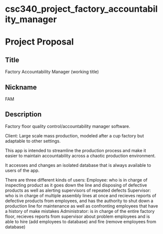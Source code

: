 # csc340_project_factory_accountability_manager

# Project Proposal

## Title 

Factory Accountability Manager (working title)

## Nickname

FAM


## Description

Factory floor quality control/accountability manager software.

Client: Large scale mass production, modeled after a cup factory but adaptable to other settings.

This app is intended to streamline the production process and make it easier to 
maintain accountability across a chaotic production environment.

It accesses and changes an isolated database that is always available to users of the app.

There are three different kinds of users:
      Employee: who is in charge of inspecting product as it goes down the line and disposing of 
      defective products as well as alerting supervisors of repeated defects
      Supervisor: who is in charge of multiple assembly lines at once and recieves reports of
      defective products from employees, and has the authority to shut down a production line
      for maintenance as well as confronting employees that have a history of make mistakes
      Administrator: is in charge of the entire factory floor, recieves reports from supervisor
      about problem employees and is able to hire (add employees to database) and fire (remove 
      employees from database)
      


